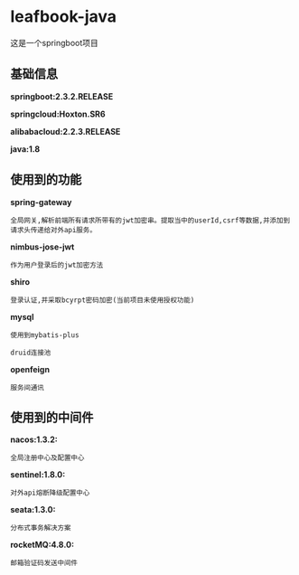 # leafbook-java
这是一个springboot项目

## 基础信息
  **springboot:2.3.2.RELEASE**

  **springcloud:Hoxton.SR6**

  **alibabacloud:2.2.3.RELEASE**

  **java:1.8**

## 使用到的功能
  **spring-gateway**

    全局网关,解析前端所有请求所带有的jwt加密串。提取当中的userId,csrf等数据,并添加到请求头传递给对外api服务。

  **nimbus-jose-jwt**

    作为用户登录后的jwt加密方法

  **shiro**

    登录认证,并采取bcyrpt密码加密(当前项目未使用授权功能)

  **mysql**

    使用到mybatis-plus

    druid连接池

  **openfeign**

    服务间通讯

## 使用到的中间件
  **nacos:1.3.2:**

    全局注册中心及配置中心

  **sentinel:1.8.0:**

    对外api熔断降级配置中心

  **seata:1.3.0:**

    分布式事务解决方案

  **rocketMQ:4.8.0:**

    邮箱验证码发送中间件
